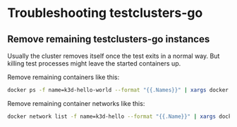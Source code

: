 # Troubleshooting testclusters-go

## Remove remaining testclusters-go instances

Usually the cluster removes itself once the test exits in a normal way. But killing test processes might leave the started containers up. 

Remove remaining containers like this:

```bash
docker ps -f name=k3d-hello-world --format "{{.Names}}" | xargs docker rm -f
```

Remove remaining container networks like this:

```bash
docker network list -f name=k3d-hello --format "{{.Name}}" | xargs docker network rm
```
